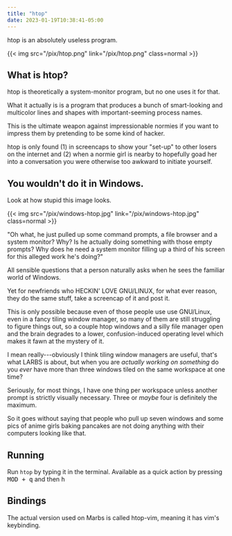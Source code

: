 ```yaml
---
title: "htop"
date: 2023-01-19T10:38:41-05:00
---
```


htop is an absolutely useless program.

{{< img src="/pix/htop.png" link="/pix/htop.png" class=normal >}}

## What is htop?

htop is theoretically a system-monitor program, but no one uses it for that.

What it actually is is a program that produces a bunch of smart-looking and multicolor lines and shapes with important-seeming process names.

This is the ultimate weapon against impressionable normies if you want to impress them by pretending to be some kind of hacker.

htop is only found (1) in screencaps to show your "set-up" to other losers on the internet and (2) when a normie girl is nearby to hopefully goad her into a conversation you were otherwise too awkward to initiate yourself.

## You wouldn't do it in Windows.

Look at how stupid this image looks.

{{< img src="/pix/windows-htop.jpg" link="/pix/windows-htop.jpg" class=normal >}}

"Oh what, he just pulled up some command prompts, a file browser and a system monitor? Why? Is he actually doing something with those empty prompts? Why does he need a system monitor filling up a third of his screen for this alleged work he's doing?"

All sensible questions that a person naturally asks when he sees the familiar world of Windows.

Yet for newfriends who HECKIN' LOVE GNU/LINUX, for what ever reason, they do the same stuff, take a screencap of it and post it.

This is only possible because even of those people use use GNU/Linux, even in a fancy tiling window manager, so many of them are still struggling to figure things out, so a couple htop windows and a silly file manager open and the brain degrades to a lower, confusion-induced operating level which makes it fawn at the mystery of it.

I mean really---obviously I think tiling window managers are useful, that's what LARBS is about, but when you are *actually working on something* do you *ever* have more than three windows tiled on the same workspace at one time?

Seriously, for most things, I have one thing per workspace unless another prompt is strictly visually necessary. Three or *maybe* four is definitely the maximum.

So it goes without saying that people who pull up seven windows and some pics of anime girls baking pancakes are not doing anything with their computers looking like that.

## Running

Run `htop` by typing it in the terminal.
Available as a quick action by pressing <kbd>MOD + q</kbd> and then <kbd>h</kbd>

## Bindings

The actual version used on Marbs is called htop-vim, meaning it has vim's keybinding.

